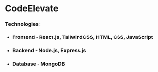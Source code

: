# CodeElevate

### Technologies:

- ### Frontend - React.js, TailwindCSS, HTML, CSS, JavaScript
- ### Backend - Node.js, Express.js
- ### Database - MongoDB
